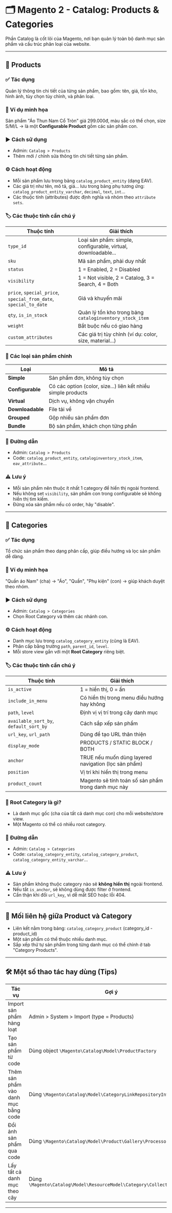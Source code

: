 # 🗂 Magento 2 - Catalog: Products & Categories

Phần Catalog là cốt lõi của Magento, nơi bạn quản lý toàn bộ danh mục sản phẩm và cấu trúc phân loại của website.

---

## 📘 Products

### ✅ Tác dụng  
Quản lý thông tin chi tiết của từng sản phẩm, bao gồm: tên, giá, tồn kho, hình ảnh, tùy chọn tùy chỉnh, và phân loại.

### 🔧 Ví dụ minh họa  
Sản phẩm "Áo Thun Nam Cổ Tròn" giá 299.000đ, màu sắc có thể chọn, size S/M/L → là một **Configurable Product** gồm các sản phẩm con.

### ▶️ Cách sử dụng  
- Admin: `Catalog > Products`  
- Thêm mới / chỉnh sửa thông tin chi tiết từng sản phẩm.

### ⚙️ Cách hoạt động  
- Mỗi sản phẩm lưu trong bảng `catalog_product_entity` (dạng EAV).  
- Các giá trị như tên, mô tả, giá… lưu trong bảng phụ tương ứng: `catalog_product_entity_varchar`, `decimal`, `text`, `int`...  
- Các thuộc tính (attributes) được định nghĩa và nhóm theo `attribute sets`.

### 🏷 Các thuộc tính cần chú ý  

| Thuộc tính            | Giải thích |
|-----------------------|------------|
| `type_id`             | Loại sản phẩm: simple, configurable, virtual, downloadable... |
| `sku`                 | Mã sản phẩm, phải duy nhất |
| `status`              | 1 = Enabled, 2 = Disabled |
| `visibility`          | 1 = Not visible, 2 = Catalog, 3 = Search, 4 = Both |
| `price`, `special_price`, `special_from_date`, `special_to_date` | Giá và khuyến mãi |
| `qty`, `is_in_stock`  | Quản lý tồn kho trong bảng `cataloginventory_stock_item` |
| `weight`              | Bắt buộc nếu có giao hàng |
| `custom_attributes`   | Các giá trị tùy chỉnh (ví dụ: color, size, material...) |

### 🧩 Các loại sản phẩm chính  
| Loại                | Mô tả |
|---------------------|-------|
| **Simple**          | Sản phẩm đơn, không tùy chọn |
| **Configurable**    | Có các option (color, size...) liên kết nhiều simple products |
| **Virtual**         | Dịch vụ, không vận chuyển |
| **Downloadable**    | File tải về |
| **Grouped**         | Gộp nhiều sản phẩm đơn |
| **Bundle**          | Bộ sản phẩm, khách chọn từng phần |

### 📁 Đường dẫn  
- Admin: `Catalog > Products`  
- Code: `catalog_product_entity`, `cataloginventory_stock_item`, `eav_attribute`...

### ⚠️ Lưu ý  
- Mỗi sản phẩm nên thuộc ít nhất 1 category để hiển thị ngoài frontend.  
- Nếu không set `visibility`, sản phẩm con trong configurable sẽ không hiển thị tìm kiếm.  
- Đừng xóa sản phẩm nếu có order, hãy "disable".

---

## 📘 Categories

### ✅ Tác dụng  
Tổ chức sản phẩm theo dạng phân cấp, giúp điều hướng và lọc sản phẩm dễ dàng.

### 🔧 Ví dụ minh họa  
"Quần áo Nam" (cha) → "Áo", "Quần", "Phụ kiện" (con) → giúp khách duyệt theo nhóm.

### ▶️ Cách sử dụng  
- Admin: `Catalog > Categories`  
- Chọn Root Category và thêm các nhánh con.

### ⚙️ Cách hoạt động  
- Danh mục lưu trong `catalog_category_entity` (cũng là EAV).  
- Phân cấp bằng trường `path`, `parent_id`, `level`.  
- Mỗi store view gắn với một **Root Category** riêng biệt.

### 🏷 Các thuộc tính cần chú ý  

| Thuộc tính             | Giải thích |
|------------------------|------------|
| `is_active`            | 1 = hiển thị, 0 = ẩn |
| `include_in_menu`      | Có hiển thị trong menu điều hướng hay không |
| `path`, `level`        | Định vị vị trí trong cây danh mục |
| `available_sort_by`, `default_sort_by` | Cách sắp xếp sản phẩm |
| `url_key`, `url_path`  | Dùng để tạo URL thân thiện |
| `display_mode`         | PRODUCTS / STATIC BLOCK / BOTH |
| `anchor`               | TRUE nếu muốn dùng layered navigation (lọc sản phẩm) |
| `position`             | Vị trí khi hiển thị trong menu |
| `product_count`        | Magento sẽ tính toán số sản phẩm trong danh mục này |

### 🧠 Root Category là gì?  
- Là danh mục gốc (cha của tất cả danh mục con) cho mỗi website/store view.  
- Một Magento có thể có nhiều root category.

### 📁 Đường dẫn  
- Admin: `Catalog > Categories`  
- Code: `catalog_category_entity`, `catalog_category_product`, `catalog_category_entity_varchar`...

### ⚠️ Lưu ý  
- Sản phẩm không thuộc category nào sẽ **không hiển thị** ngoài frontend.  
- Nếu tắt `is_anchor`, sẽ không dùng được filter ở frontend.  
- Cẩn thận khi đổi `url_key`, vì dễ mất SEO hoặc lỗi 404.

---

## 🔄 Mối liên hệ giữa Product và Category

- Liên kết nằm trong bảng: `catalog_category_product` (category_id - product_id)  
- Một sản phẩm có thể thuộc nhiều danh mục.  
- Sắp xếp thứ tự sản phẩm trong từng danh mục có thể chỉnh ở tab "Category Products".

---

## 🛠 Một số thao tác hay dùng (Tips)

| Tác vụ | Gợi ý |
|--------|-------|
| Import sản phẩm hàng loạt | Admin > System > Import (type = Products) |
| Tạo sản phẩm từ code | Dùng object `\Magento\Catalog\Model\ProductFactory` |
| Thêm sản phẩm vào danh mục bằng code | Dùng `\Magento\Catalog\Model\CategoryLinkRepositoryInterface` |
| Đổi ảnh sản phẩm qua code | Dùng `\Magento\Catalog\Model\Product\Gallery\Processor` |
| Lấy tất cả danh mục theo cây | Dùng `\Magento\Catalog\Model\ResourceModel\Category\CollectionFactory` |

---

